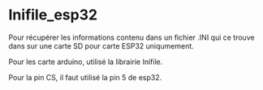 # Inifile_esp32

Pour récupérer les informations contenu dans  un fichier .INI qui ce trouve dans sur une carte SD pour carte ESP32 uniqumement.

Pour les carte arduino, utilisé la librairie Inifile.

Pour la pin CS, il faut utilisé la pin 5 de esp32.
